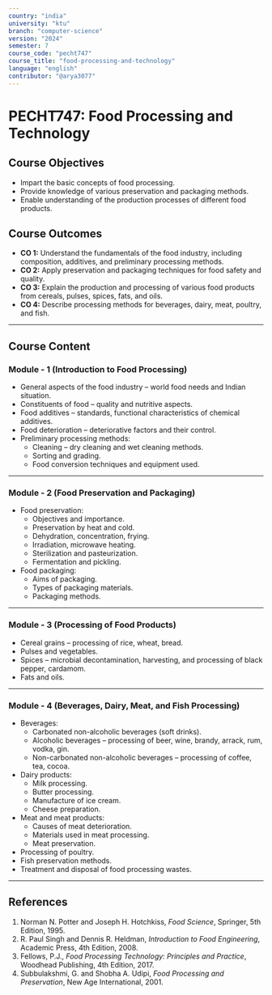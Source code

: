```yaml
---
country: "india"
university: "ktu"
branch: "computer-science"
version: "2024"
semester: 7
course_code: "pecht747"
course_title: "food-processing-and-technology"
language: "english"
contributor: "@arya3077"
---
```


# PECHT747: Food Processing and Technology

## Course Objectives
* Impart the basic concepts of food processing.  
* Provide knowledge of various preservation and packaging methods.  
* Enable understanding of the production processes of different food products.  

## Course Outcomes
* **CO 1:** Understand the fundamentals of the food industry, including composition, additives, and preliminary processing methods.  
* **CO 2:** Apply preservation and packaging techniques for food safety and quality.  
* **CO 3:** Explain the production and processing of various food products from cereals, pulses, spices, fats, and oils.  
* **CO 4:** Describe processing methods for beverages, dairy, meat, poultry, and fish.
---

## Course Content

### Module - 1 (Introduction to Food Processing)
* General aspects of the food industry – world food needs and Indian situation.  
* Constituents of food – quality and nutritive aspects.  
* Food additives – standards, functional characteristics of chemical additives.  
* Food deterioration – deteriorative factors and their control.  
* Preliminary processing methods:
  - Cleaning – dry cleaning and wet cleaning methods.
  - Sorting and grading.
  - Food conversion techniques and equipment used.
---

### Module - 2 (Food Preservation and Packaging)
* Food preservation:
  - Objectives and importance.
  - Preservation by heat and cold.
  - Dehydration, concentration, frying.
  - Irradiation, microwave heating.
  - Sterilization and pasteurization.
  - Fermentation and pickling.
* Food packaging:
  - Aims of packaging.
  - Types of packaging materials.
  - Packaging methods.
---

### Module - 3 (Processing of Food Products)
* Cereal grains – processing of rice, wheat, bread.  
* Pulses and vegetables.  
* Spices – microbial decontamination, harvesting, and processing of black pepper, cardamom.  
* Fats and oils.
---

### Module - 4 (Beverages, Dairy, Meat, and Fish Processing)
* Beverages:
  - Carbonated non-alcoholic beverages (soft drinks).
  - Alcoholic beverages – processing of beer, wine, brandy, arrack, rum, vodka, gin.
  - Non-carbonated non-alcoholic beverages – processing of coffee, tea, cocoa.
* Dairy products:
  - Milk processing.
  - Butter processing.
  - Manufacture of ice cream.
  - Cheese preparation.
* Meat and meat products:
  - Causes of meat deterioration.
  - Materials used in meat processing.
  - Meat preservation.
* Processing of poultry.  
* Fish preservation methods.  
* Treatment and disposal of food processing wastes.
---  

## References
1. Norman N. Potter and Joseph H. Hotchkiss, *Food Science*, Springer, 5th Edition, 1995.  
2. R. Paul Singh and Dennis R. Heldman, *Introduction to Food Engineering*, Academic Press, 4th Edition, 2008.  
3. Fellows, P.J., *Food Processing Technology: Principles and Practice*, Woodhead Publishing, 4th Edition, 2017.  
4. Subbulakshmi, G. and Shobha A. Udipi, *Food Processing and Preservation*, New Age International, 2001.  


